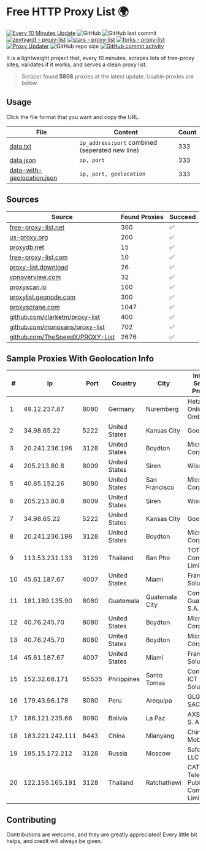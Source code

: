 
# Free HTTP Proxy List 🌍

[![Every 10 Minutes Update](https://github.com/mertguvencli/http-proxy-list/actions/workflows/main.yml/badge.svg?branch=main)](https://github.com/mertguvencli/http-proxy-list/actions/workflows/main.yml)
![GitHub](https://img.shields.io/github/license/mertguvencli/http-proxy-list)
![GitHub last commit](https://img.shields.io/github/last-commit/mertguvencli/http-proxy-list)
[![zevtyardt - proxy-list](https://img.shields.io/static/v1?label=zevtyardt&message=proxy-list&color=blue&logo=github)](https://github.com/zevtyardt/proxy-list "Go to GitHub repo")
[![stars - proxy-list](https://img.shields.io/github/stars/zevtyardt/proxy-list?style=social)](https://github.com/zevtyardt/proxy-list)
[![forks - proxy-list](https://img.shields.io/github/forks/zevtyardt/proxy-list?style=social)](https://github.com/zevtyardt/proxy-list)
[![Proxy Updater](https://github.com/zevtyardt/proxy-list/workflows/Proxy%20Updater/badge.svg)](https://github.com/zevtyardt/proxy-list/actions?query=workflow:"Proxy+Updater")
![GitHub repo size](https://img.shields.io/github/repo-size/zevtyardt/proxy-list)
[![GitHub commit activity](https://img.shields.io/github/commit-activity/m/zevtyardt/proxy-list?logo=commits)](https://github.com/zevtyardt/proxy-list/commits/main)

It is a lightweight project that, every 10 minutes, scrapes lots of free-proxy sites, validates if it works, and serves a clean proxy list.

> Scraper found **5808** proxies at the latest update. Usable proxies are below.

## Usage

Click the file format that you want and copy the URL.

|File|Content|Count|
|----|-------|-----|
|[data.txt](https://raw.githubusercontent.com/mertguvencli/http-proxy-list/main/proxy-list/data.txt)|`ip_address:port` combined (seperated new line)|333|
|[data.json](https://raw.githubusercontent.com/mertguvencli/http-proxy-list/main/proxy-list/data.json)|`ip, port`|333|
|[data-with-geolocation.json](https://raw.githubusercontent.com/mertguvencli/http-proxy-list/main/proxy-list/data-with-geolocation.json)|`ip, port, geolocation`|333|

## Sources

|Source|Found Proxies|Succeed|
|------|-------------|-------|
|[free-proxy-list.net](https://free-proxy-list.net)|300|✅|
|[us-proxy.org](https://www.us-proxy.org)|200|✅|
|[proxydb.net](http://proxydb.net)|15|✅|
|[free-proxy-list.com](https://free-proxy-list.com/?page=&port=&type%5B%5D=http&type%5B%5D=https&up_time=0&search=Search)|10|✅|
|[proxy-list.download](https://www.proxy-list.download/HTTP)|26|✅|
|[vpnoverview.com](https://vpnoverview.com/privacy/anonymous-browsing/free-proxy-servers)|32|✅|
|[proxyscan.io](https://www.proxyscan.io)|100|✅|
|[proxylist.geonode.com](https://proxylist.geonode.com/api/proxy-list?limit=300&page=1&sort_by=lastChecked&sort_type=desc&protocols=http,https)|300|✅|
|[proxyscrape.com](https://api.proxyscrape.com/v2/?request=displayproxies&protocol=http&timeout=10000&country=all&ssl=all&anonymity=all)|1047|✅|
|[github.com/clarketm/proxy-list](https://raw.githubusercontent.com/clarketm/proxy-list/master/proxy-list-raw.txt)|400|✅|
|[github.com/monosans/proxy-list](https://raw.githubusercontent.com/monosans/proxy-list/main/proxies/http.txt)|702|✅|
|[github.com/TheSpeedX/PROXY-List](https://raw.githubusercontent.com/TheSpeedX/PROXY-List/master/http.txt)|2676|✅|


## Sample Proxies With Geolocation Info

|#|Ip|Port|Country|City|Internet Service Provider|
|-|--|----|-------|----|-------------------------|
|1|49.12.237.87|8080|Germany|Nuremberg|Hetzner Online GmbH|
|2|34.98.65.22|5222|United States|Kansas City|Google LLC|
|3|20.241.236.196|3128|United States|Boydton|Microsoft Corporation|
|4|205.213.80.8|8009|United States|Siren|WiscNet|
|5|40.85.152.26|8080|United States|San Francisco|Microsoft Corporation|
|6|205.213.80.8|8009|United States|Siren|WiscNet|
|7|34.98.65.22|5222|United States|Kansas City|Google LLC|
|8|20.241.236.196|3128|United States|Boydton|Microsoft Corporation|
|9|113.53.231.133|3129|Thailand|Ban Pho|TOT Public Company Limited|
|10|45.61.187.67|4007|United States|Miami|FranTech Solutions|
|11|181.189.135.90|8080|Guatemala|Guatemala City|Comcel Guatemala S.A.|
|12|40.76.245.70|8080|United States|Boydton|Microsoft Corporation|
|13|40.76.245.70|8080|United States|Boydton|Microsoft Corporation|
|14|45.61.187.67|4007|United States|Miami|FranTech Solutions|
|15|152.32.68.171|65535|Philippines|Santo Tomas|Converge ICT Solution Inc|
|16|179.43.96.178|8080|Peru|Arequipa|GLG PERU SAC|
|17|186.121.235.66|8080|Bolivia|La Paz|AXS Bolivia S. A.|
|18|183.221.242.111|8443|China|Mianyang|China Mobile|
|19|185.15.172.212|3128|Russia|Moscow|SafeData LLC|
|20|122.155.165.191|3128|Thailand|Ratchathewi|CAT Telecom Public Company Limited|



## Contributing

Contributions are welcome, and they are greatly appreciated! Every
little bit helps, and credit will always be given.

